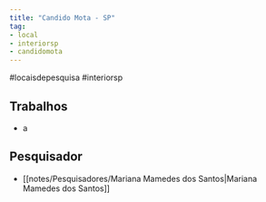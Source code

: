 ```yaml
---
title: "Candido Mota - SP"
tag: 
- local
- interiorsp
- candidomota
---
```


#locaisdepesquisa #interiorsp 

## Trabalhos
- a

## Pesquisador
- [[notes/Pesquisadores/Mariana Mamedes dos Santos|Mariana Mamedes dos Santos]]